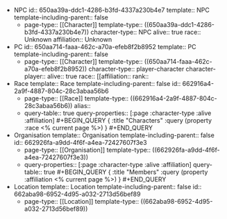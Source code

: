 - NPC
  id:: 650aa39a-ddc1-4286-b3fd-4337a230b4e7
  template:: NPC
  template-including-parent:: false
	- page-type:: [[Character]]
	  template-type:: ((650aa39a-ddc1-4286-b3fd-4337a230b4e7))
	  character-type:: NPC
	  alive:: true
	  race:: Unknown
	  affiliation:: Unknown
- PC
  id:: 650aa714-faaa-462c-a70a-efeb8f2b8952
  template:: PC
  template-including-parent:: false
	- page-type:: [[Character]]
	  template-type:: ((650aa714-faaa-462c-a70a-efeb8f2b8952))
	  character-type:: player-character
	  character-player:: <Name>
	  alive:: true
	  race:: <Race>
	  [[affiliation::
	  rank::
- Race
  template:: Race
  template-including-parent:: false
  id:: 662916a4-2a9f-4887-804c-28c3abaa56b6
	- page-type:: [[Race]]
	  template-type:: ((662916a4-2a9f-4887-804c-28c3abaa56b6))
	  alias::
	- query-table:: true
	  query-properties:: [:page :character-type :alive :affiliation]
	  #+BEGIN_QUERY
	  {
	  :title "Characters"
	  :query (property :race <% current page %>)
	  }
	  #+END_QUERY
- Organisation
  template:: Organisation
  template-including-parent:: false
  id:: 662926fa-a9dd-4f6f-a4ea-72427607f3e3
	- page-type:: [[Organisation]]
	  template-type:: ((662926fa-a9dd-4f6f-a4ea-72427607f3e3))
	- query-properties:: [:page :character-type :alive :affiliation]
	  query-table:: true
	  #+BEGIN_QUERY
	  {
	  :title "Members"
	  :query (property :affiliation <% current page %>)
	  }
	  #+END_QUERY
- Location
  template:: Location
  template-including-parent:: false
  id:: 662aba98-6952-4d95-a032-2713d56bef89
	- page-type:: [[Location]]
	  template-type:: ((662aba98-6952-4d95-a032-2713d56bef89))